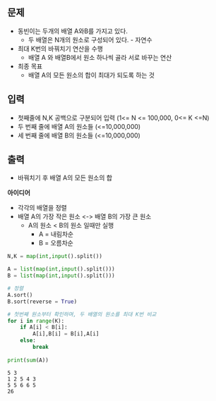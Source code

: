 ## 문제
- 동빈이는 두개의 배열 A와B를 가지고 있다.
    - 두 배열은 N개의 원소로 구성되어 있다. - 자연수
- 최대 K번의 바꿔치기 연산을 수행
    - 배열 A 와 배열B에서 원소 하나씩 골라 서로 바꾸는 연산
- 최종 목표 
    - 배열 A의 모든 원소의 합이 최대가 되도록 하는 것
    
## 입력
- 첫째줄에 N,K 공백으로 구분되어 입력 (1<= N <= 100,000, 0<= K <=N)
- 두 번째 줄에 배열 A의 원소들 (<=10,000,000)
- 세 번째 줄에 배열 B의 원소들 (<=10,000,000)

## 출력
- 바꿔치기 후 배열 A의 모든 원소의 합

**아이디어**
- 각각의 배열을 정렬
- 배열 A의 가장 작은 원소 <-> 배열 B의 가장 큰 원소
    - A의 원소 < B의 원소 일때만 실행
        - A = 내림차순
        - B = 오름차순


```python
N,K = map(int,input().split())

A = list(map(int,input().split()))
B = list(map(int,input().split()))

# 정렬
A.sort()
B.sort(reverse = True)

# 첫번째 원소부터 확인하며, 두 배열의 원소를 최대 K번 비교
for i in range(K):
    if A[i] < B[i]:
        A[i],B[i] = B[i],A[i]
    else:
        break
        
print(sum(A))
```

    5 3
    1 2 5 4 3
    5 5 6 6 5
    26
    
